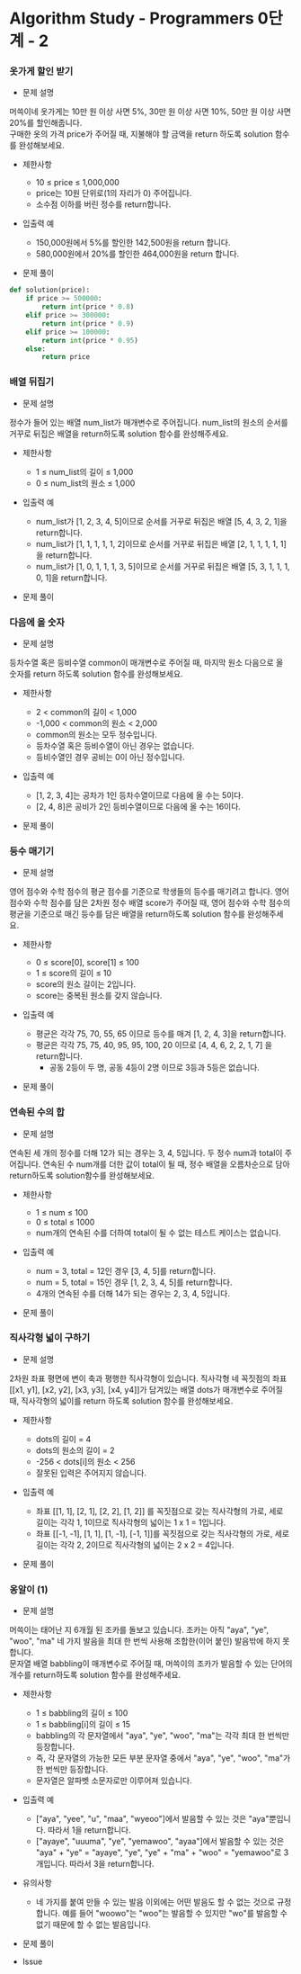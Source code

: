 # Algorithm Study - Programmers 0단계 - 2

### 옷가게 할인 받기

- 문제 설명

머쓱이네 옷가게는 10만 원 이상 사면 5%, 30만 원 이상 사면 10%, 50만 원 이상 사면 20%를 할인해줍니다.  
구매한 옷의 가격 price가 주어질 때, 지불해야 할 금액을 return 하도록 solution 함수를 완성해보세요.

- 제한사항

  - 10 ≤ price ≤ 1,000,000
  - price는 10원 단위로(1의 자리가 0) 주어집니다.
  - 소수점 이하를 버린 정수를 return합니다.

- 입출력 예

  - 150,000원에서 5%를 할인한 142,500원을 return 합니다.
  - 580,000원에서 20%를 할인한 464,000원을 return 합니다.

- 문제 풀이

```py
def solution(price):
    if price >= 500000:
        return int(price * 0.8)
    elif price >= 300000:
        return int(price * 0.9)
    elif price >= 100000:
        return int(price * 0.95)
    else:
        return price
```

### 배열 뒤집기

- 문제 설명

정수가 들어 있는 배열 num_list가 매개변수로 주어집니다. num_list의 원소의 순서를 거꾸로 뒤집은 배열을 return하도록 solution 함수를 완성해주세요.

- 제한사항

  - 1 ≤ num_list의 길이 ≤ 1,000
  - 0 ≤ num_list의 원소 ≤ 1,000

- 입출력 예

  - num_list가 [1, 2, 3, 4, 5]이므로 순서를 거꾸로 뒤집은 배열 [5, 4, 3, 2, 1]을 return합니다.
  - num_list가 [1, 1, 1, 1, 1, 2]이므로 순서를 거꾸로 뒤집은 배열 [2, 1, 1, 1, 1, 1]을 return합니다.
  - num_list가 [1, 0, 1, 1, 1, 3, 5]이므로 순서를 거꾸로 뒤집은 배열 [5, 3, 1, 1, 1, 0, 1]을 return합니다.

- 문제 풀이

<!--
```py
def solution(num_list):
    if len(num_list)%2 == 0:
        for i in range(0,int(len(num_list)/2)):
            tmp = num_list[i]
            num_list[i] = num_list[-(i+1)]
            num_list[-(i+1)] = tmp
    else:
        for i in range(0,int((len(num_list)-1)/2)):
            tmp = num_list[i]
            num_list[i] = num_list[-(i+1)]
            num_list[-(i+1)] = tmp
    return num_list
```
-->

### 다음에 올 숫자

- 문제 설명

등차수열 혹은 등비수열 common이 매개변수로 주어질 때, 마지막 원소 다음으로 올 숫자를 return 하도록 solution 함수를 완성해보세요.

- 제한사항

  - 2 < common의 길이 < 1,000
  - -1,000 < common의 원소 < 2,000
  - common의 원소는 모두 정수입니다.
  - 등차수열 혹은 등비수열이 아닌 경우는 없습니다.
  - 등비수열인 경우 공비는 0이 아닌 정수입니다.

- 입출력 예

  - [1, 2, 3, 4]는 공차가 1인 등차수열이므로 다음에 올 수는 5이다.
  - [2, 4, 8]은 공비가 2인 등비수열이므로 다음에 올 수는 16이다.

- 문제 풀이

<!--
```py
def solution(common):
    flag = False
    if common[2] - common[1] == common[1] - common[0]:
        flag = True
    if flag:
        return common[-1] + (common[1] - common[0])
    else:
        return common[-1] * (common[1] / common[0])
```
-->

### 등수 매기기

- 문제 설명

영어 점수와 수학 점수의 평균 점수를 기준으로 학생들의 등수를 매기려고 합니다. 영어 점수와 수학 점수를 담은 2차원 정수 배열 score가 주어질 때, 영어 점수와 수학 점수의 평균을 기준으로 매긴 등수를 담은 배열을 return하도록 solution 함수를 완성해주세요.

- 제한사항

  - 0 ≤ score[0], score[1] ≤ 100
  - 1 ≤ score의 길이 ≤ 10
  - score의 원소 길이는 2입니다.
  - score는 중복된 원소를 갖지 않습니다.

- 입출력 예

  - 평균은 각각 75, 70, 55, 65 이므로 등수를 매겨 [1, 2, 4, 3]을 return합니다.
  - 평균은 각각 75, 75, 40, 95, 95, 100, 20 이므로 [4, 4, 6, 2, 2, 1, 7] 을 return합니다.
    - 공동 2등이 두 명, 공동 4등이 2명 이므로 3등과 5등은 없습니다.

- 문제 풀이

<!--
```py
def solution(score):
    answer = []
    avg = []
    for i in score:
        average = (i[0]+i[1])/2
        avg.append(average)
        answer.append(average)
    avg.sort(reverse=True)
    print(answer)
    for i in range(0,len(avg)):
        answer[i] = avg.index(answer[i]) + 1
    return answer
```
-->

### 연속된 수의 합

- 문제 설명

연속된 세 개의 정수를 더해 12가 되는 경우는 3, 4, 5입니다. 두 정수 num과 total이 주어집니다. 연속된 수 num개를 더한 값이 total이 될 때, 정수 배열을 오름차순으로 담아 return하도록 solution함수를 완성해보세요.

- 제한사항

  - 1 ≤ num ≤ 100
  - 0 ≤ total ≤ 1000
  - num개의 연속된 수를 더하여 total이 될 수 없는 테스트 케이스는 없습니다.

- 입출력 예

  - num = 3, total = 12인 경우 [3, 4, 5]를 return합니다.
  - num = 5, total = 15인 경우 [1, 2, 3, 4, 5]를 return합니다.
  - 4개의 연속된 수를 더해 14가 되는 경우는 2, 3, 4, 5입니다.

- 문제 풀이

<!--
```py
def solution(num, total):
    answer = []
    sum = 0
    for i in range(num):
        sum += i
    for i in range(num):
        answer.append((total-sum)/num + i)
    return answer
```
-->

### 직사각형 넓이 구하기

- 문제 설명

2차원 좌표 평면에 변이 축과 평행한 직사각형이 있습니다. 직사각형 네 꼭짓점의 좌표 [[x1, y1], [x2, y2], [x3, y3], [x4, y4]]가 담겨있는 배열 dots가 매개변수로 주어질 때, 직사각형의 넓이를 return 하도록 solution 함수를 완성해보세요.

- 제한사항

  - dots의 길이 = 4
  - dots의 원소의 길이 = 2
  - -256 < dots[i]의 원소 < 256
  - 잘못된 입력은 주어지지 않습니다.

- 입출력 예

  - 좌표 [[1, 1], [2, 1], [2, 2], [1, 2]] 를 꼭짓점으로 갖는 직사각형의 가로, 세로 길이는 각각 1, 1이므로 직사각형의 넓이는 1 x 1 = 1입니다.
  - 좌표 [[-1, -1], [1, 1], [1, -1], [-1, 1]]를 꼭짓점으로 갖는 직사각형의 가로, 세로 길이는 각각 2, 2이므로 직사각형의 넓이는 2 x 2 = 4입니다.

- 문제 풀이

<!--
```py
def solution(dots):
    a1 = ((dots[0][0]-dots[1][0])**2+(dots[0][1]-dots[1][1])**2)**0.5
    a2 = ((dots[0][0]-dots[2][0])**2+(dots[0][1]-dots[2][1])**2)**0.5
    a3 = ((dots[0][0]-dots[3][0])**2+(dots[0][1]-dots[3][1])**2)**0.5
    max = 0
    for i in [a1,a2,a3]:
        if max < i:
            max = i
    return a1*a2*a3/max
```
-->

### 옹알이 (1)

- 문제 설명

머쓱이는 태어난 지 6개월 된 조카를 돌보고 있습니다. 조카는 아직 "aya", "ye", "woo", "ma" 네 가지 발음을 최대 한 번씩 사용해 조합한(이어 붙인) 발음밖에 하지 못합니다.  
문자열 배열 babbling이 매개변수로 주어질 때, 머쓱이의 조카가 발음할 수 있는 단어의 개수를 return하도록 solution 함수를 완성해주세요.

- 제한사항

  - 1 ≤ babbling의 길이 ≤ 100
  - 1 ≤ babbling[i]의 길이 ≤ 15
  - babbling의 각 문자열에서 "aya", "ye", "woo", "ma"는 각각 최대 한 번씩만 등장합니다.
  - 즉, 각 문자열의 가능한 모든 부분 문자열 중에서 "aya", "ye", "woo", "ma"가 한 번씩만 등장합니다.
  - 문자열은 알파벳 소문자로만 이루어져 있습니다.

- 입출력 예

  - ["aya", "yee", "u", "maa", "wyeoo"]에서 발음할 수 있는 것은 "aya"뿐입니다. 따라서 1을 return합니다.
  - ["ayaye", "uuuma", "ye", "yemawoo", "ayaa"]에서 발음할 수 있는 것은 "aya" + "ye" = "ayaye", "ye", "ye" + "ma" + "woo" = "yemawoo"로 3개입니다. 따라서 3을 return합니다.

- 유의사항

  - 네 가지를 붙여 만들 수 있는 발음 이외에는 어떤 발음도 할 수 없는 것으로 규정합니다. 예를 들어 "woowo"는 "woo"는 발음할 수 있지만 "wo"를 발음할 수 없기 때문에 할 수 없는 발음입니다.

- 문제 풀이

<!--
```py
def solution(babbling):
    answer = 0
    s = ["aya", "ye", "woo", "ma"]
    for i in babbling:
        for j in s:
            i = i.replace(j,"_")
        for j in range(0,len(i)):
            if not i[j] == "_":
                break
            if j == (len(i)-1):
                answer += 1
    return answer
```
-->

- Issue

<!--
    1. "wyeoo"의 경우 "ye"를 replace 한 후 "woo"가 되어 이 후 ""로 바뀌어 결과에 영향을 미칠 수 있다.
    ```py
    def solution(babbling):
        answer = 0
        s = ["aya", "ye", "woo", "ma"]
        for i in babbling:
            for j in s:
                i = i.replace(j,"")
            #print(i)
            if i == "":
                answer += 1
        return answer
    ```

    2. python에서 ```str.replace()``` 함수는 해당 문자열을 직접 변경하는 것이 아닌 replace값을 반환하는 함수로, 원래 문자열의 변경을 원할 경우 ```i = i.replace()``` 형식으로 코드를 작성해야한다.
-->
